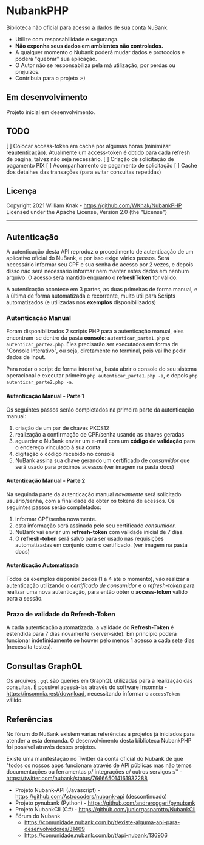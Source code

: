 # NubankPHP
Biblioteca não oficial para acesso a dados de sua conta NuBank.

* Utilize com resposabilidade e segurança. 
* **Não exponha seus dados em ambientes não controlados.**
* A qualquer momento o Nubank poderá mudar dados e protocolos e poderá "quebrar" sua aplicação.
* O Autor não se responsabiliza pela má utilização, por perdas ou prejuízos.
* Contribuia para o projeto :-)

## Em desenvolvimento

Projeto inicial em desenvolvimento.

## TODO
[ ] Colocar access-token em cache por algumas horas (minimizar reautenticação). Atualmente um access-token
é obtido para cada refresh de página, talvez não seja necessário.
[ ] Criação de solicitação de pagamento PIX
[ ] Acompanhamento de pagamento de solicitação
[ ] Cache dos detalhes das transações (para evitar consultas repetidas)

## Licença
Copyright 2021 William Knak - https://github.com/WKnak/NubankPHP
Licensed under the Apache License, Version 2.0 (the "License")

---
## Autenticação
A autenticação desta API reproduz o procedimento de autenticação de um aplicativo oficial do NuBank, e por isso exige vários passos. Será necessário informar seu CPF e sua senha de acesso por 2 vezes, e depois disso não será necessário informar nem manter estes dados em nenhum arquivo. O acesso será mantido enquanto o **refreshToken** for válido.

A autenticação acontece em 3 partes, as duas primeiras de forma manual, e a última de forma automatizada e recorrente, muito útil para Scripts automatizados (e utilizadas nos **exemplos** disponibilizados)

### Autenticação Manual
Foram disponibilizados 2 scripts PHP para a autenticação manual, eles encontram-se dentro da pasta **console**:
```autenticar_parte1.php``` e ```autenticar_parte2.php```. Eles precisarão ser executados em forma de "Console Interativo", ou seja, diretamente no terminal, pois vai lhe pedir dados de Input.

Para rodar o script de forma interativa, basta abrir o console do seu sistema operacional e executar primeiro ```php autenticar_parte1.php -a```, e depois  ```php autenticar_parte2.php -a```.

#### Autenticação Manual - Parte 1
Os seguintes passos serão completados na primeira parte da autenticação manual:
1. criação de um par de chaves PKCS12
1. realização a confirmação de CPF/senha usando as chaves geradas
1. aguardar o NuBank enviar um e-mail com um **código de validação** para o endereço vinculado à sua conta
1. digitação o código recebido no console
1. NuBank assina sua chave gerando um certificado de *consumidor* que será usado para próximos acessos
(ver imagem na pasta docs)

#### Autenticação Manual - Parte 2
Na seguinda parte da autenticação manual *novamente* será solicitado usuário/senha, com a finalidade de obter os tokens de acessos. Os seguintes passos serão completados:
1. informar CPF/senha novamente.
2. esta informação será assinada pelo seu certificado *consumidor*.
3. NuBank vai enviar um **refresh-token** com validade inicial de 7 dias.
4. O **refresh-token** será salvo para ser usado nas requisições automatizadas em conjunto com o certificado.
(ver imagem na pasta docs)
#### Autenticação Automatizada
Todos os exemplos disponibilizados (1 a 4 até o momento), vão realizar a autenticação utilizando o *certificado de consumidor* e o *refresh-token* para realizar uma nova autenticação, para então obter o **access-token** válido para a sessão.

### Prazo de validade do Refresh-Token
A cada autenticação automatizada, a validade do **Refresh-Token** é estendida para 7 dias novamente (server-side). Em princípio poderá funcionar indefinidamente se houver pelo menos 1 acesso a cada sete dias (necessita testes).

## Consultas GraphQL
Os arquivos ```.gql``` são queries em GraphQL utilizadas para a realização das consultas. É possível acessá-las através do software Insomnia - https://insomnia.rest/download, necessitando informar o ```accessToken``` válido.

## Referências
No fórum do NuBank existem várias referências a projetos já iniciados para atender a esta demanda. O desenvolvimento desta biblioteca NubankPHP foi possível através destes projetos. 

Existe uma manifestação no Twitter da conta oficial do Nubank de que "todos os nossos apps funcionam através de API públicas mas não temos documentações ou ferramentas p/ integrações c/ outros serviços :/" - https://twitter.com/nubank/status/766665014161932288

* Projeto Nubank-API (Javascript) - https://github.com/Astrocoders/nubank-api (descontinuado)
* Projeto pynubank (Python) - https://github.com/andreroggeri/pynubank
* Projeto NubankCli (C#) - https://github.com/juniorgasparotto/NubankCli
* Fórum do Nubank 
    * https://comunidade.nubank.com.br/t/existe-alguma-api-para-desenvolvedores/31409
    * https://comunidade.nubank.com.br/t/api-nubank/136906
     
    